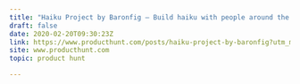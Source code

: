```yaml
---
title: "Haiku Project by Baronfig — Build haiku with people around the world"
draft: false
date: 2020-02-20T09:30:23Z
link: https://www.producthunt.com/posts/haiku-project-by-baronfig?utm_medium=RSS&utm_source=hune
site: www.producthunt.com
topic: product hunt  

---
```

